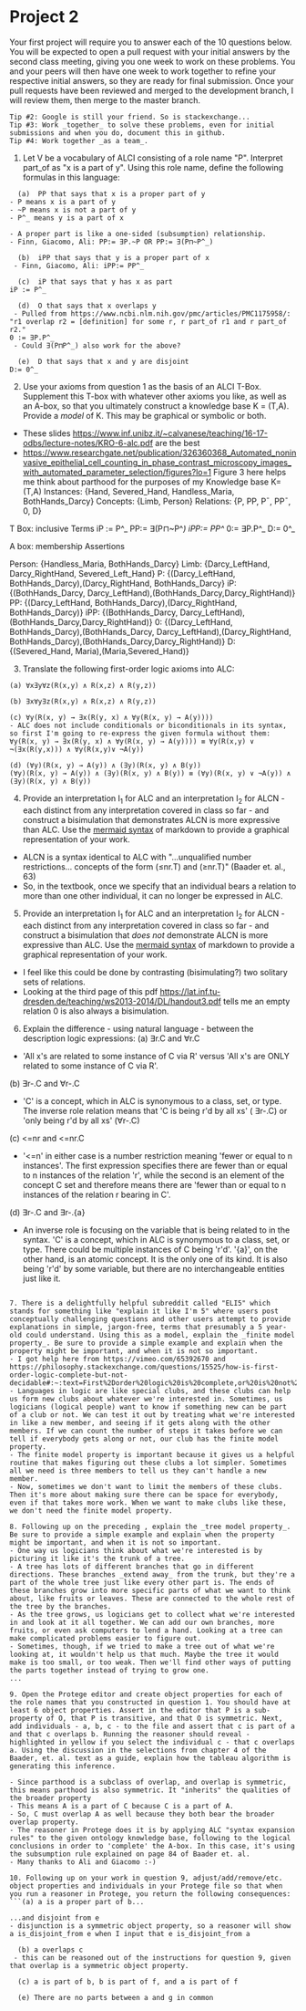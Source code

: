 # Project 2

Your first project will require you to answer each of the 10 questions below.  You will be expected to open a pull request with your initial answers by the second class meeting, giving you one week to work on these problems. You and your peers will then have one week to work together to refine your respective initial answers, so they are ready for final submission. Once your pull requests have been reviewed and merged to the development branch, I will review them, then merge to the master branch. 

```Tip #1: Carefully study the Baader, et. al. selections assigned on bisimulation; it is deceptively subtle, and quite powerful. 
Tip #2: Google is still your friend. So is stackexchange...
Tip #3: Work _together_ to solve these problems, even for initial submissions and when you do, document this in github. 
Tip #4: Work together _as a team_. 
```

1. Let V be a vocabulary of ALCI consisting of a role name "P". Interpret part_of as "x is a part of y". Using this role name, define the following formulas in this language:
```
  (a)  PP that says that x is a proper part of y 
- P means x is a part of y
- ~P means x is not a part of y
- P^_ means y is a part of x
  
- A proper part is like a one-sided (subsumption) relationship.
- Finn, Giacomo, Ali: PP:= ∃P.~P OR PP:= ∃(P⊓~P^_)

  (b)  iPP that says that y is a proper part of x
 - Finn, Giacomo, Ali: iPP:= PP^_
 
  (c)  iP that says that y has x as part 
iP := P^_

  (d)  O that says that x overlaps y
 - Pulled from https://www.ncbi.nlm.nih.gov/pmc/articles/PMC1175958/: "r1 overlap r2 = [definition] for some r, r part_of r1 and r part_of r2."
0 := ∃P.P^_
 - Could ∃(P⊓P^_) also work for the above?
 
  (e)  D that says that x and y are disjoint 
D:= 0^_

``` 

2. Use your axioms from question 1 as the basis of an ALCI T-Box. Supplement this T-box with whatever other axioms you like, as well as an A-box, so that you ultimately construct a knowledge base K = (T,A). Provide a _model_ of K. This may be graphical or symbolic or both. 
- These slides https://www.inf.unibz.it/~calvanese/teaching/16-17-odbs/lecture-notes/KRO-6-alc.pdf are the best
- https://www.researchgate.net/publication/326360368_Automated_noninvasive_epithelial_cell_counting_in_phase_contrast_microscopy_images_with_automated_parameter_selection/figures?lo=1 Figure 3 here helps me think about parthood for the purposes of my Knowledge base K=(T,A)
Instances: {Hand, Severed_Hand, Handless_Maria, BothHands_Darcy}
Concepts: {Limb, Person}
Relations: {P, PP, P¯, PP¯, 0, D}

T Box: inclusive Terms
 iP := P^_
 PP:= ∃(P⊓~P^_)
 iPP:= PP^_
 0:= ∃P.P^_
 D:= 0^_
 
A box: membership Assertions

Person: {Handless_Maria, BothHands_Darcy}
Limb: {Darcy_LeftHand, Darcy_RightHand, Severed_Left_Hand}
P: {(Darcy_LeftHand, BothHands_Darcy),(Darcy_RightHand, BothHands_Darcy}
iP: {(BothHands_Darcy, Darcy_LeftHand),(BothHands_Darcy,Darcy_RightHand)}
PP: {(Darcy_LeftHand, BothHands_Darcy),(Darcy_RightHand, BothHands_Darcy)}
iPP: {(BothHands_Darcy, Darcy_LeftHand),(BothHands_Darcy,Darcy_RightHand)}
0: {(Darcy_LeftHand, BothHands_Darcy),(BothHands_Darcy, Darcy_LeftHand),(Darcy_RightHand, BothHands_Darcy),(BothHands_Darcy,Darcy_RightHand)}
D: {(Severed_Hand, Maria),(Maria,Severed_Hand)}

3. Translate the following first-order logic axioms into ALC: 
```
(a) ∀x∃y∀z(R(x,y) ∧ R(x,z) ∧ R(y,z))

(b) ∃x∀y∃z(R(x,y) ∧ R(x,z) ∧ R(y,z))

(c) ∀y(R(x, y) → ∃x(R(y, x) ∧ ∀y(R(x, y) → A(y))))
- ALC does not include conditionals or biconditionals in its syntax, so first I'm going to re-express the given formula without them:
∀y(R(x, y) → ∃x(R(y, x) ∧ ∀y(R(x, y) → A(y)))) ≡ ∀y(R(x,y) ∨ ¬(∃x(R(y,x))) ∧ ∀y(R(x,y)∨ ¬A(y))

(d) (∀y)(R(x, y) → A(y)) ∧ (∃y)(R(x, y) ∧ B(y))
(∀y)(R(x, y) → A(y)) ∧ (∃y)(R(x, y) ∧ B(y)) ≡ (∀y)(R(x, y) ∨ ¬A(y)) ∧ (∃y)(R(x, y) ∧ B(y))

```
4. Provide an interpretation I<sub>1</sub> for ALC and an interpretation I<sub>2</sub> for ALCN - each distinct from any interpretation covered in class so far - and construct a bisimulation that demonstrates ALCN is more expressive than ALC. Use the [mermaid syntax](https://github.com/mermaid-js/mermaid) of markdown to provide a graphical representation of your work. 

- ALCN is a syntax identical to ALC with "...unqualified number restrictions... concepts of the form (≤nr.T) and (≥nr.T)" (Baader et. al., 63)
- So, in the textbook, once we specify that an individual bears a relation to more than one other individual, it can no longer be expressed in ALC.

5. Provide an interpretation I<sub>1</sub> for ALC and an interpretation I<sub>2</sub> for ALCN - each distinct from any interpretation covered in class so far - and construct a bisimulation that _does not_ demonstrate ALCN is more expressive than ALC. Use the [mermaid syntax](https://github.com/mermaid-js/mermaid) of markdown to provide a graphical representation of your work. 

- I feel like this could be done by contrasting (bisimulating?) two solitary sets of relations.
- Looking at the third page of this pdf https://lat.inf.tu-dresden.de/teaching/ws2013-2014/DL/handout3.pdf tells me an empty relation 0 is also always a bisimulation.

6. Explain the difference - using natural language - between the description logic expressions:
(a) ∃r.C and ∀r.C
- 'All x's are related to some instance of C via R' versus 'All x's are ONLY related to some instance of C via R'. 

(b) ∃r-.C and ∀r-.C
- 'C' is a concept, which in ALC is synonymous to a class, set, or type. The inverse role relation means that 'C is being r'd by all xs' ( ∃r-.C) or 'only being r'd by all xs' (∀r-.C)

(c) <=nr and <=nr.C
- '<=n' in either case is a number restriction meaning 'fewer or equal to n instances'. The first expression specifies there are fewer than or equal to n instances of the relation 'r', while the second is an element of the concept C set and therefore means there are 'fewer than or equal to n instances of the relation r bearing in C'.

(d) ∃r-.C and ∃r-.{a} 
- An inverse role is focusing on the variable that is being related to in the syntax. 'C' is a concept, which in ALC is synonymous to a class, set, or type. There could be multiple instances of C being 'r'd'. '{a}', on the other hand, is an atomic concept. It is the only one of its kind. It is also being 'r'd' by some variable, but there are no interchangeable entities just like it.
  
```

7. There is a delightfully helpful subreddit called "ELI5" which stands for something like "explain it like I'm 5" where users post conceptually challenging questions and other users attempt to provide explanations in simple, jargon-free, terms that presumably a 5 year-old could understand. Using this as a model, explain the _finite model property_. Be sure to provide a simple example and explain when the property might be important, and when it is not so important. 
- I got help here from https://vimeo.com/65392670 and https://philosophy.stackexchange.com/questions/15525/how-is-first-order-logic-complete-but-not-decidable#:~:text=First%2Dorder%20logic%20is%20complete,or%20is%20not%20logically%20entailed. 
- Languages in logic are like special clubs, and these clubs can help us form new clubs about whatever we're interested in. Sometimes, us logicians (logical people) want to know if something new can be part of a club or not. We can test it out by treating what we're interested in like a new member, and seeing if it gets along with the other members. If we can count the number of steps it takes before we can tell if everybody gets along or not, our club has the finite model property.
- The finite model property is important because it gives us a helpful routine that makes figuring out these clubs a lot simpler. Sometimes all we need is three members to tell us they can't handle a new member. 
- Now, sometimes we don't want to limit the members of these clubs. Then it's more about making sure there can be space for everybody, even if that takes more work. When we want to make clubs like these, we don't need the finite model property.

8. Following up on the preceding , explain the _tree model property_. Be sure to provide a simple example and explain when the property might be important, and when it is not so important. 
- One way us logicians think about what we're interested is by picturing it like it's the trunk of a tree. 
- A tree has lots of different branches that go in different directions. These branches _extend away_ from the trunk, but they're a part of the whole tree just like every other part is. The ends of these branches grow into more specific parts of what we want to think about, like fruits or leaves. These are connected to the whole rest of the tree by the branches. 
- As the tree grows, us logicians get to collect what we're interested in and look at it all together. We can add our own branches, more fruits, or even ask computers to lend a hand. Looking at a tree can make complicated problems easier to figure out.
- Sometimes, though, if we tried to make a tree out of what we're looking at, it wouldn't help us that much. Maybe the tree it would make is too small, or too weak. Then we'll find other ways of putting the parts together instead of trying to grow one. 
...

9. Open the Protege editor and create object properties for each of the role names that you constructed in question 1. You should have at least 6 object properties. Assert in the editor that P is a sub-property of O, that P is transitive, and that O is symmetric. Next, add individuals - a, b, c - to the file and assert that c is part of a and that c overlaps b. Running the reasoner should reveal - highlighted in yellow if you select the individual c - that c overlaps a. Using the discussion in the selections from chapter 4 of the Baader, et. al. text as a guide, explain how the tableau algorithm is generating this inference. 

- Since parthood is a subclass of overlap, and overlap is symmetric, this means parthood is also symmetric. It "inherits" the qualities of the broader property
- This means A is a part of C because C is a part of A.
- So, C must overlap A as well because they both bear the broader overlap property.
- The reasoner in Protege does it is by applying ALC "syntax expansion rules" to the given ontology knowledge base, following to the logical conclusions in order to 'complete' the A-box. In this case, it's using the subsumption rule explained on page 84 of Baader et. al.
- Many thanks to Ali and Giacomo :-)

10. Following up on your work in question 9, adjust/add/remove/etc. object properties and individuals in your Protege file so that when you run a reasoner in Protege, you return the following consequences: 
```(a) a is a proper part of b...

...and disjoint from e
- disjunction is a symmetric object property, so a reasoner will show a is_disjoint_from e when I input that e is_disjoint_from a

  (b) a overlaps c
 - this can be reasoned out of the instructions for question 9, given that overlap is a symmetric object property.
 
  (c) a is part of b, b is part of f, and a is part of f
  
  (e) There are no parts between a and g in common
```
